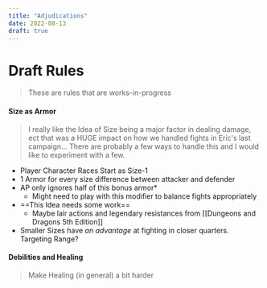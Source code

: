 ```yaml
---
title: "Adjudications"
date: 2022-08-13
draft: true
---
```


# Draft Rules

> These are rules that are works-in-progress

#### Size as Armor

> I really like the Idea of Size being a major factor in dealing damage, ect that was a HUGE impact on how we handled fights in Eric's last campaign... There are probably a few ways to handle this and I would like to experiment with a few.

- Player Character Races Start as Size-1
- 1 Armor for every size difference between attacker and defender
- AP only ignores half of this bonus armor*
	- Might need to play with this modifier to balance fights appropriately
- ==This Idea needs some work==
  - Maybe lair actions and legendary resistances from [[Dungeons and Dragons 5th Edition]]
- Smaller Sizes have *an advantage* at fighting in closer quarters. Targeting Range?

#### Debilities and Healing

> Make Healing (in general) a bit harder